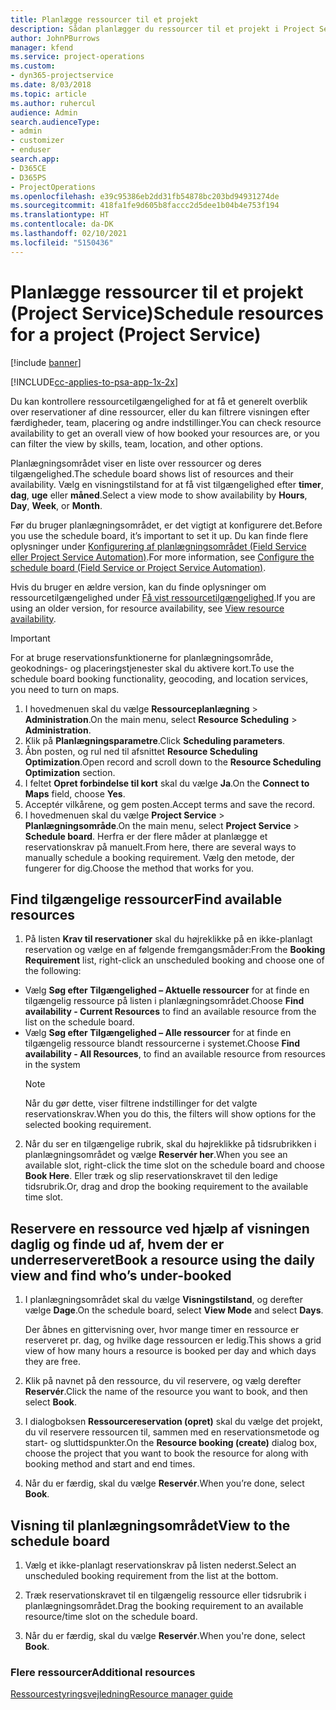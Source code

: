 ```yaml
---
title: Planlægge ressourcer til et projekt
description: Sådan planlægger du ressourcer til et projekt i Project Service
author: JohnPBurrows
manager: kfend
ms.service: project-operations
ms.custom:
- dyn365-projectservice
ms.date: 8/03/2018
ms.topic: article
ms.author: ruhercul
audience: Admin
search.audienceType:
- admin
- customizer
- enduser
search.app:
- D365CE
- D365PS
- ProjectOperations
ms.openlocfilehash: e39c95386eb2dd31fb54878bc203bd94931274de
ms.sourcegitcommit: 418fa1fe9d605b8faccc2d5dee1b04b4e753f194
ms.translationtype: HT
ms.contentlocale: da-DK
ms.lasthandoff: 02/10/2021
ms.locfileid: "5150436"
---
```

# <a name="schedule-resources-for-a-project-project-service"></a><span data-ttu-id="5b2fb-103">Planlægge ressourcer til et projekt (Project Service)</span><span class="sxs-lookup"><span data-stu-id="5b2fb-103">Schedule resources for a project (Project Service)</span></span>

[!include [banner](../includes/psa-now-project-operations.md)]

[!INCLUDE[cc-applies-to-psa-app-1x-2x](../includes/cc-applies-to-psa-app-1x-2x.md)]

<span data-ttu-id="5b2fb-104">Du kan kontrollere ressourcetilgængelighed for at få et generelt overblik over reservationer af dine ressourcer, eller du kan filtrere visningen efter færdigheder, team, placering og andre indstillinger.</span><span class="sxs-lookup"><span data-stu-id="5b2fb-104">You can check resource availability to get an overall view of how booked your resources are, or you can filter the view by skills, team, location, and other options.</span></span>  
  
<span data-ttu-id="5b2fb-105">Planlægningsområdet viser en liste over ressourcer og deres tilgængelighed.</span><span class="sxs-lookup"><span data-stu-id="5b2fb-105">The schedule board shows list of resources and their availability.</span></span> <span data-ttu-id="5b2fb-106">Vælg en visningstilstand for at få vist tilgængelighed efter **timer**, **dag**, **uge** eller **måned**.</span><span class="sxs-lookup"><span data-stu-id="5b2fb-106">Select a view mode to show availability by **Hours**, **Day**, **Week**, or **Month**.</span></span>  
  
<span data-ttu-id="5b2fb-107">Før du bruger planlægningsområdet, er det vigtigt at konfigurere det.</span><span class="sxs-lookup"><span data-stu-id="5b2fb-107">Before you use the schedule board, it’s important to set it up.</span></span> <span data-ttu-id="5b2fb-108">Du kan finde flere oplysninger under [Konfigurering af planlægningsområdet (Field Service eller Project Service Automation)](https://docs.microsoft.com/dynamics365/field-service/configure-schedule-board).</span><span class="sxs-lookup"><span data-stu-id="5b2fb-108">For more information, see [Configure the schedule board (Field Service or Project Service Automation)](https://docs.microsoft.com/dynamics365/field-service/configure-schedule-board).</span></span>
  
<span data-ttu-id="5b2fb-109">Hvis du bruger en ældre version, kan du finde oplysninger om ressourcetilgængelighed under [Få vist ressourcetilgængelighed](../psa/view-resource-availability.md).</span><span class="sxs-lookup"><span data-stu-id="5b2fb-109">If you are using an older version, for resource availability, see [View resource availability](../psa/view-resource-availability.md).</span></span>  

> [!IMPORTANT]
>  <span data-ttu-id="5b2fb-110">For at bruge reservationsfunktionerne for planlægningsområde, geokodnings- og placeringstjenester skal du aktivere kort.</span><span class="sxs-lookup"><span data-stu-id="5b2fb-110">To use the schedule board booking functionality, geocoding, and location services, you need to turn on maps.</span></span>  
> 
> 1. <span data-ttu-id="5b2fb-111">I hovedmenuen skal du vælge **Ressourceplanlægning** > **Administration**.</span><span class="sxs-lookup"><span data-stu-id="5b2fb-111">On the main menu, select **Resource Scheduling** > **Administration**.</span></span>  
> 2. <span data-ttu-id="5b2fb-112">Klik på **Planlægningsparametre**.</span><span class="sxs-lookup"><span data-stu-id="5b2fb-112">Click **Scheduling parameters**.</span></span>  
> 3. <span data-ttu-id="5b2fb-113">Åbn posten, og rul ned til afsnittet **Resource Scheduling Optimization**.</span><span class="sxs-lookup"><span data-stu-id="5b2fb-113">Open record and scroll down to the **Resource Scheduling Optimization** section.</span></span>  
> 4. <span data-ttu-id="5b2fb-114">I feltet **Opret forbindelse til kort** skal du vælge **Ja**.</span><span class="sxs-lookup"><span data-stu-id="5b2fb-114">On the **Connect to Maps** field, choose **Yes**.</span></span>  
> 5. <span data-ttu-id="5b2fb-115">Acceptér vilkårene, og gem posten.</span><span class="sxs-lookup"><span data-stu-id="5b2fb-115">Accept terms and save the record.</span></span>  
> 6. <span data-ttu-id="5b2fb-116">I hovedmenuen skal du vælge **Project Service** > **Planlægningsområde**.</span><span class="sxs-lookup"><span data-stu-id="5b2fb-116">On the main menu, select **Project Service** > **Schedule board**.</span></span> <span data-ttu-id="5b2fb-117">Herfra er der flere måder at planlægge et reservationskrav på manuelt.</span><span class="sxs-lookup"><span data-stu-id="5b2fb-117">From here, there are several ways to manually schedule a booking requirement.</span></span> <span data-ttu-id="5b2fb-118">Vælg den metode, der fungerer for dig.</span><span class="sxs-lookup"><span data-stu-id="5b2fb-118">Choose the method that works for you.</span></span>
  
## <a name="find-available-resources"></a><span data-ttu-id="5b2fb-119">Find tilgængelige ressourcer</span><span class="sxs-lookup"><span data-stu-id="5b2fb-119">Find available resources</span></span>

1.  <span data-ttu-id="5b2fb-120">På listen **Krav til reservationer** skal du højreklikke på en ikke-planlagt reservation og vælge en af følgende fremgangsmåder:</span><span class="sxs-lookup"><span data-stu-id="5b2fb-120">From the **Booking Requirement** list, right-click an unscheduled booking and choose one of the following:</span></span>  
  
- <span data-ttu-id="5b2fb-121">Vælg **Søg efter Tilgængelighed – Aktuelle ressourcer** for at finde en tilgængelig ressource på listen i planlægningsområdet.</span><span class="sxs-lookup"><span data-stu-id="5b2fb-121">Choose **Find availability - Current Resources** to find an available resource from the list on the schedule board.</span></span>  
- <span data-ttu-id="5b2fb-122">Vælg **Søg efter Tilgængelighed – Alle ressourcer** for at finde en tilgængelig ressource blandt ressourcerne i systemet.</span><span class="sxs-lookup"><span data-stu-id="5b2fb-122">Choose **Find availability - All Resources**, to find an available resource from resources in the system</span></span>  
   > [!NOTE]
   >  <span data-ttu-id="5b2fb-123">Når du gør dette, viser filtrene indstillinger for det valgte reservationskrav.</span><span class="sxs-lookup"><span data-stu-id="5b2fb-123">When you do this, the filters will show options for the selected booking requirement.</span></span>  
  
2. <span data-ttu-id="5b2fb-124">Når du ser en tilgængelige rubrik, skal du højreklikke på tidsrubrikken i planlægningsområdet og vælge **Reservér her**.</span><span class="sxs-lookup"><span data-stu-id="5b2fb-124">When you see an available slot, right-click the time slot on the schedule board and choose **Book Here**.</span></span> <span data-ttu-id="5b2fb-125">Eller træk og slip reservationskravet til den ledige tidsrubrik.</span><span class="sxs-lookup"><span data-stu-id="5b2fb-125">Or, drag and drop the booking requirement to the available time slot.</span></span>  
  

## <a name="book-a-resource-using-the-daily-view-and-find-whos-under-booked"></a><span data-ttu-id="5b2fb-126">Reservere en ressource ved hjælp af visningen daglig og finde ud af, hvem der er underreserveret</span><span class="sxs-lookup"><span data-stu-id="5b2fb-126">Book a resource using the daily view and find who’s under-booked</span></span>
  
1.  <span data-ttu-id="5b2fb-127">I planlægningsområdet skal du vælge **Visningstilstand**, og derefter vælge **Dage**.</span><span class="sxs-lookup"><span data-stu-id="5b2fb-127">On the schedule board, select **View Mode** and select **Days**.</span></span>  
  
    <span data-ttu-id="5b2fb-128">Der åbnes en gittervisning over, hvor mange timer en ressource er reserveret pr. dag, og hvilke dage ressourcen er ledig.</span><span class="sxs-lookup"><span data-stu-id="5b2fb-128">This shows a grid view of how many hours a resource is booked per day and which days they are free.</span></span>  
  
2.  <span data-ttu-id="5b2fb-129">Klik på navnet på den ressource, du vil reservere, og vælg derefter **Reservér**.</span><span class="sxs-lookup"><span data-stu-id="5b2fb-129">Click the name of the resource you want to book, and then select **Book**.</span></span>  
  
3.  <span data-ttu-id="5b2fb-130">I dialogboksen **Ressourcereservation (opret)** skal du vælge det projekt, du vil reservere ressourcen til, sammen med en reservationsmetode og start- og sluttidspunkter.</span><span class="sxs-lookup"><span data-stu-id="5b2fb-130">On the **Resource booking (create)** dialog box, choose the project that you want to book the resource for along with booking method and start and end times.</span></span>  
  
4.  <span data-ttu-id="5b2fb-131">Når du er færdig, skal du vælge **Reservér**.</span><span class="sxs-lookup"><span data-stu-id="5b2fb-131">When you’re done, select **Book**.</span></span>  
  
## <a name="view-to-the-schedule-board"></a><span data-ttu-id="5b2fb-132">Visning til planlægningsområdet</span><span class="sxs-lookup"><span data-stu-id="5b2fb-132">View to the schedule board</span></span>
  
1.  <span data-ttu-id="5b2fb-133">Vælg et ikke-planlagt reservationskrav på listen nederst.</span><span class="sxs-lookup"><span data-stu-id="5b2fb-133">Select an unscheduled booking requirement from the list at the bottom.</span></span>  
  
2.  <span data-ttu-id="5b2fb-134">Træk reservationskravet til en tilgængelig ressource eller tidsrubrik i planlægningsområdet.</span><span class="sxs-lookup"><span data-stu-id="5b2fb-134">Drag the booking requirement to an available resource/time slot on the schedule board.</span></span>  
  
3.  <span data-ttu-id="5b2fb-135">Når du er færdig, skal du vælge **Reservér**.</span><span class="sxs-lookup"><span data-stu-id="5b2fb-135">When you're done, select **Book**.</span></span>  
  
### <a name="additional-resources"></a><span data-ttu-id="5b2fb-136">Flere ressourcer</span><span class="sxs-lookup"><span data-stu-id="5b2fb-136">Additional resources</span></span>  
 [<span data-ttu-id="5b2fb-137">Ressourcestyringsvejledning</span><span class="sxs-lookup"><span data-stu-id="5b2fb-137">Resource manager guide</span></span>](../psa/resource-manager-guide.md)
